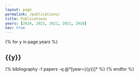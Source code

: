 ```yaml
---
layout: page
permalink: /publications/
title: Publications
years: [2024, 2023, 2022, 2021, 2018]
nav: true
---
```


<div class="publications">

{% for y in page.years %}
  <h2 class="year">{{y}}</h2>
  {% bibliography -f papers -q @*[year={{y}}]* %}
{% endfor %}

</div>

